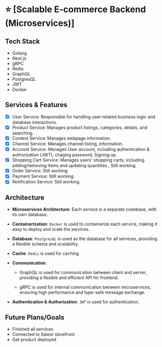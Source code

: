 
# ⭐️ [Scalable E-commerce Backend (Microservices)]

## Tech Stack

- Golang
- Nest.js
- gRPC
- Redis
- GraphQL
- PostgresQL
- JWT
- Docker


## Services & Features

- [x] User Service: Responsible for handling user-related business logic and database interactions.
- [x] Product Service: Manages product listings, categories, details, and searching.
- [x] Content Service: Manages webpage information.
- [x] Channel Service: Manages channel listing, information.
- [x] Account Service: Manages User account, including authentication & authorization (JWT), chaging password, Signing up.
- [x] Shopping Cart Service: Manages users’ shopping carts, including adding/removing items and updating quantities , Still working.
- [x] Order Service: Still working.
- [x] Payment Service: Still working.
- [x] Notification Service: Still working.

## Architecture

- **Microservices Architecture**: Each service is a separate codebase, with its own database.
- **Containerization**: `Docker` is used to containerize each service, making it easy to deploy and scale the services.
- **Database**: `PostgresQL` is used as the database for all services, providing a flexible schema and scalability.
- **Cache**: `Redis` is used for caching
- **Communication**:

  + GraphQL is used for communication between client and server, providing a flexible and efficient API for frontend.

  + gRPC is used for internal communication between microservices, ensuring high performance and type-safe message exchange.
- **Authentication & Authorization**: `JWT` is used for authentication.

## Future Plans/Goals

- Finished all services
- Connected to Saleor storefront
- Get product deployed

